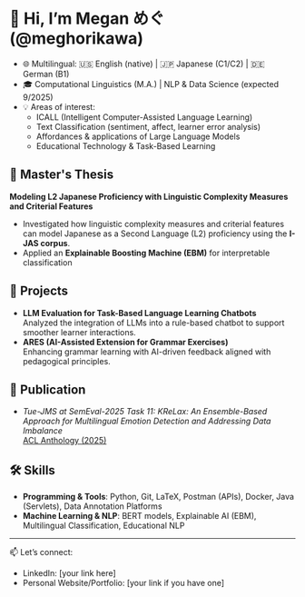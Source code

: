 # 👋 Hi, I’m Megan めぐ (@meghorikawa)

- 🌐 Multilingual: 🇺🇸 English (native) | 🇯🇵 Japanese (C1/C2) | 🇩🇪 German (B1)  
- 🎓 Computational Linguistics (M.A.) | NLP & Data Science (expected 9/2025) 
- 💡 Areas of interest:  
  - ICALL (Intelligent Computer-Assisted Language Learning)  
  - Text Classification (sentiment, affect, learner error analysis)  
  - Affordances & applications of Large Language Models  
  - Educational Technology & Task-Based Learning  

## 📖 Master's Thesis
**Modeling L2 Japanese Proficiency with Linguistic Complexity Measures and Criterial Features**  
- Investigated how linguistic complexity measures and criterial features can model Japanese as a Second Language (L2) proficiency using the **I-JAS corpus**.  
- Applied an **Explainable Boosting Machine (EBM)** for interpretable classification
  
## 🔭 Projects
- **LLM Evaluation for Task-Based Language Learning Chatbots**  
  Analyzed the integration of LLMs into a rule-based chatbot to support smoother learner interactions.  
- **ARES (AI-Assisted Extension for Grammar Exercises)**  
  Enhancing grammar learning with AI-driven feedback aligned with pedagogical principles.  

## 📄 Publication
- *Tue-JMS at SemEval-2025 Task 11: KReLax: An Ensemble-Based Approach for Multilingual Emotion Detection and Addressing Data Imbalance*  
  [ACL Anthology (2025)](https://aclanthology.org/)  

## 🛠️ Skills
- **Programming & Tools**: Python, Git, LaTeX, Postman (APIs), Docker, Java (Servlets), Data Annotation Platforms  
- **Machine Learning & NLP**: BERT models, Explainable AI (EBM), Multilingual Classification, Educational NLP  

---

📫 Let’s connect:  
- LinkedIn: [your link here]  
- Personal Website/Portfolio: [your link if you have one]  



<!---
meghorikawa/meghorikawa is a ✨ special ✨ repository because its `README.md` (this file) appears on your GitHub profile.
You can click the Preview link to take a look at your changes.
--->
